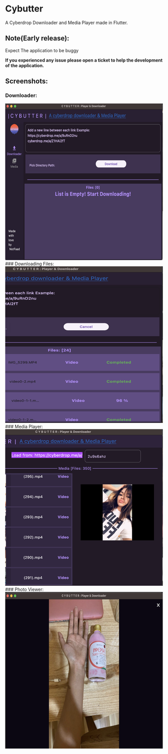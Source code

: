 # Cybutter
A Cyberdrop Downloader and Media Player made in Flutter.

## Note(Early release):
Expect The application to be buggy

**If you  experienced any issue please open a ticket to help the development of the application.**

## Screenshots:
### Downloader:
<img alt="" height="500" width = "600" src="images/downloader.png"/>
### Downloading Files:
<img alt="" height="500" width = "600" src="images/downloading.png"/>
### Media Player:
<img alt="" height="500" width = "600" src="images/media.png"/>
### Photo Viewer:
<img alt="" height="500" width = "600" src="images/photo_viewer.png"/>


